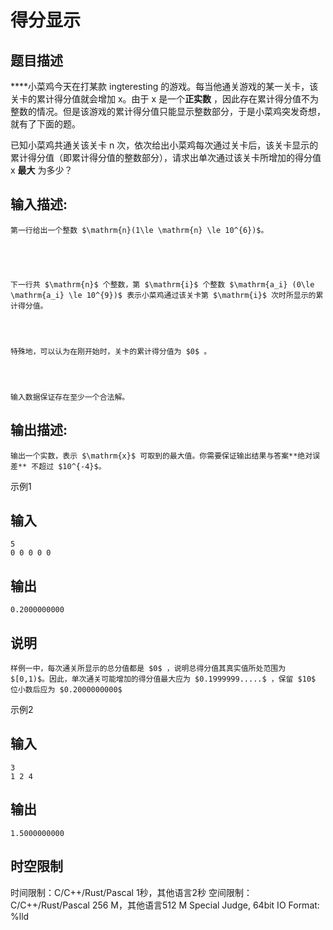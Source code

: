# 得分显示

## 题目描述

****小菜鸡今天在打某款 ingteresting 的游戏。每当他通关游戏的某一关卡，该关卡的累计得分值就会增加 $\mathrm{x}$。由于 $\mathrm{x}$ 是一个**正实数** ，因此存在累计得分值不为整数的情况。但是该游戏的累计得分值只能显示整数部分，于是小菜鸡突发奇想，就有了下面的题。 

  


已知小菜鸡共通关该关卡 $\mathrm{n}$ 次，依次给出小菜鸡每次通过关卡后，该关卡显示的累计得分值（即累计得分值的整数部分），请求出单次通过该关卡所增加的得分值 $\mathrm{x}$ **最大** 为多少？  


## 输入描述:
    
    
    第一行给出一个整数 $\mathrm{n}(1\le \mathrm{n} \le 10^{6})$。  
    
    
      
    
    
    下一行共 $\mathrm{n}$ 个整数，第 $\mathrm{i}$ 个整数 $\mathrm{a_i} (0\le \mathrm{a_i} \le 10^{9})$ 表示小菜鸡通过该关卡第 $\mathrm{i}$ 次时所显示的累计得分值。
    
      
    
    
    特殊地，可以认为在刚开始时，关卡的累计得分值为 $0$ 。
    
      
    
    
    输入数据保证存在至少一个合法解。

## 输出描述:
    
    
    输出一个实数，表示 $\mathrm{x}$ 可取到的最大值。你需要保证输出结果与答案**绝对误差** 不超过 $10^{-4}$。

示例1 

## 输入
    
    
    5
    0 0 0 0 0

## 输出
    
    
    0.2000000000

## 说明
    
    
    样例一中，每次通关所显示的总分值都是 $0$ ，说明总得分值其真实值所处范围为 $[0,1)$。因此，单次通关可能增加的得分值最大应为 $0.1999999.....$ ，保留 $10$ 位小数后应为 $0.2000000000$

示例2 

## 输入
    
    
    3
    1 2 4

## 输出
    
    
    1.5000000000


## 时空限制

时间限制：C/C++/Rust/Pascal 1秒，其他语言2秒
空间限制：C/C++/Rust/Pascal 256 M，其他语言512 M
Special Judge, 64bit IO Format: %lld
